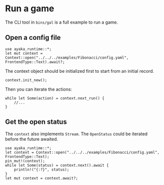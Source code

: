 # Run a game
The CLI tool in `bins/gal` is a full example to run a game.

## Open a config file
``` rust,ignore
use ayaka_runtime::*;
let mut context = Context::open("../../../examples/Fibonacci/config.yaml", FrontendType::Text).await?;
```
The context object should be initialized first to start from an initial record.
``` rust,ignore
context.init_new();
```
Then you can iterate the actions:
``` rust,ignore
while let Some(action) = context.next_run() {
    //...
}
```

## Get the open status
The `context` also implements `Stream`.
The `OpenStatus` could be iterated before the future awaited.
``` rust,ignore
use ayaka_runtime::*;
let context = Context::open("../../../examples/Fibonacci/config.yaml", FrontendType::Text);
pin_mut!(context);
while let Some(status) = context.next().await {
    println!("{:?}", status);
}
let mut context = context.await?;
```

